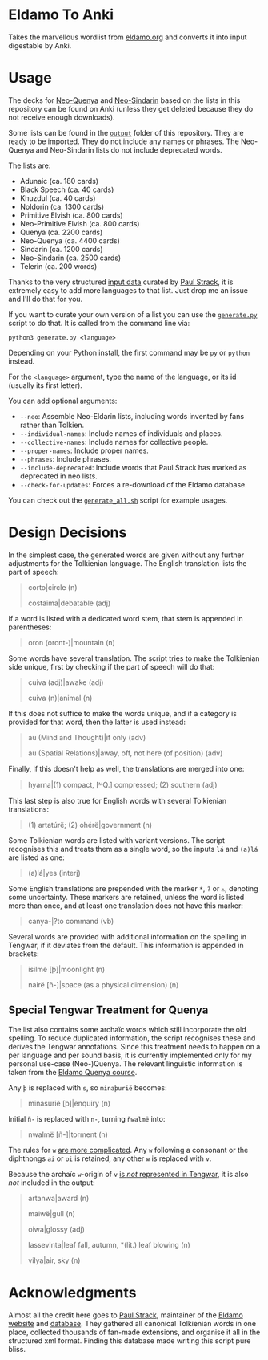 # Eldamo To Anki

Takes the marvellous wordlist from [eldamo.org][eldamo] and converts it into input digestable by Anki.

# Usage

The decks for [Neo-Quenya][neo-quenya] and [Neo-Sindarin][neo-sindarin] based on the lists in this repository can be found on Anki (unless they get deleted because they do not receive enough downloads).

Some lists can be found in the [`output`][output] folder of this repository. They are ready to be imported. They do not include any names or phrases. The Neo-Quenya and Neo-Sindarin lists do not include deprecated words.

The lists are:
- Adunaic (ca. 180 cards)
- Black Speech (ca. 40 cards)
- Khuzdul (ca. 40 cards)
- Noldorin (ca. 1300 cards)
- Primitive Elvish (ca. 800 cards)
- Neo-Primitive Elvish (ca. 800 cards)
- Quenya (ca. 2200 cards)
- Neo-Quenya (ca. 4400 cards)
- Sindarin (ca. 1200 cards)
- Neo-Sindarin (ca. 2500 cards)
- Telerin (ca. 200 words)

Thanks to the very structured [input data][eldamo-data] curated by [Paul Strack][pfstrack], it is extremely easy to add more languages to that list. Just drop me an issue and I'll do that for you.

If you want to curate your own version of a list you can use the [`generate.py`][generate.py] script to do that. It is called from the command line via:
```
python3 generate.py <language>
```
Depending on your Python install, the first command may be `py` or `python` instead.

For the `<language>` argument, type the name of the language, or its id (usually its first letter).

You can add optional arguments:
- `--neo`: Assemble Neo-Eldarin lists, including words invented by fans rather than Tolkien.
- `--individual-names`: Include names of individuals and places.
- `--collective-names`: Include names for collective people.
- `--proper-names`: Include proper names.
- `--phrases`: Include phrases.
- `--include-deprecated`: Include words that Paul Strack has marked as deprecated in neo lists.
- `--check-for-updates`: Forces a re-download of the Eldamo database.

You can check out the [`generate_all.sh`][generate_all.sh] script for example usages.

# Design Decisions

In the simplest case, the generated words are given without any further adjustments for the Tolkienian language. The English translation lists the part of speech:

> corto|circle (n)
>
> costaima|debatable (adj)

If a word is listed with a dedicated word stem, that stem is appended in parentheses:

> oron (oront-)|mountain (n)

Some words have several translation. The script tries to make the Tolkienian side unique, first by checking if the part of speech will do that:

> cuiva (adj)|awake (adj)
>
> cuiva (n)|animal (n)

If this does not suffice to make the words unique, and if a category is provided for that word, then the latter is used instead:

> au (Mind and Thought)|if only (adv)
>
> au (Spatial Relations)|away, off, not here (of position) (adv)

Finally, if this doesn't help as well, the translations are merged into one:

> hyarna|(1) compact, [ᴹQ.] compressed; (2) southern (adj)

This last step is also true for English words with several Tolkienian translations:

> (1) artatúrë; (2) ohérë|government (n)

Some Tolkienian words are listed with variant versions. The script recognises this and treats them as a single word, so the inputs `lá` and `(a)lá` are listed as one:

> (a)lá|yes (interj)

Some English translations are prepended with the marker `*`, `?` or `⚠️`, denoting some uncertainty. These markers are retained, unless the word is listed more than once, and at least one translation does not have this marker:

> canya-|?to command (vb)

Several words are provided with additional information on the spelling in Tengwar, if it deviates from the default. This information is appended in brackets:

> isilmë [þ]|moonlight (n)
>
> nairë [ñ-]|space (as a physical dimension) (n)

## Special Tengwar Treatment for Quenya

The list also contains some archaïc words which still incorporate the old spelling. To reduce duplicated information, the script recognises these and derives the Tengwar annotations. Since this treatment needs to happen on a per language and per sound basis, it is currently implemented only for my personal use-case (Neo-)Quenya. The relevant linguistic information is taken from the [Eldamo Quenya course](https://eldamo.org/intro-quenya/eldamo-intro-quenya-03.html#c3-1-2).

Any `þ` is replaced with `s`, so `minaþurië` becomes:

> minasurië [þ]|enquiry (n)

Initial `ñ-` is replaced with `n-`, turning `ñwalmë` into:

> nwalmë [ñ-]|torment (n)

The rules for `w` [are more complicated](https://eldamo.org/content/words/word-3625908403.html). Any `w` following a consonant or the diphthongs `ai` or `oi` is retained, any other `w` is replaced with `v`.

Because the archaïc `w`-origin of `v` [is *not* represented in Tengwar](https://eldamo.org/intro-quenya/eldamo-intro-quenya-03.html#c3-1-2-2), it is also *not* included in the output:

> artanwa|award (n)
>
> maiwë|gull (n)
>
> oiwa|glossy (adj)
>
> lassevinta|leaf fall, autumn, *(lit.) leaf blowing (n)
>
> vilya|air, sky (n)

# Acknowledgments

Almost all the credit here goes to [Paul Strack][pfstrack], maintainer of the [Eldamo website][eldamo] and [database][eldamo-data]. They gathered all canonical Tolkienian words in one place, collected thousands of fan-made extensions, and organise it all in the structured xml format. Finding this database made writing this script pure bliss.

[eldamo]: https://eldamo.org/
[eldamo-data]: https://github.com/pfstrack/eldamo/tree/master/src/data
[pfstrack]: https://github.com/pfstrack
[generate.py]: https://github.com/TheComamba/EldamoToAnki/blob/main/generate.py
[generate_all.sh]: https://github.com/TheComamba/EldamoToAnki/blob/main/generate_all.sh
[output]: https://github.com/TheComamba/EldamoToAnki/tree/main/output
[neo-quenya]: https://ankiweb.net/shared/info/1556726257
[neo-sindarin]: https://ankiweb.net/shared/info/1398531602?cb=1717323372536
